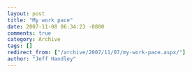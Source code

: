 ```yaml
---
layout: post
title: "My work pace"
date: 2007-11-08 06:34:23 -0800
comments: true
category: Archive
tags: []
redirect_from: ["/archive/2007/11/07/my-work-pace.aspx/"]
author: "Jeff Handley"
---
```


